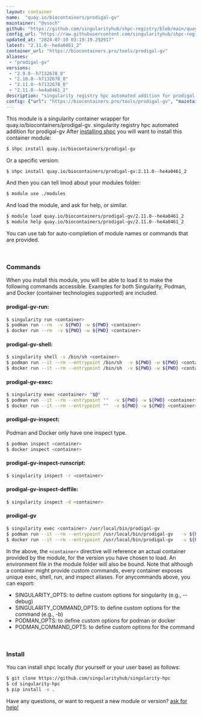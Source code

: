 ```yaml
---
layout: container
name:  "quay.io/biocontainers/prodigal-gv"
maintainer: "@vsoch"
github: "https://github.com/singularityhub/shpc-registry/blob/main/quay.io/biocontainers/prodigal-gv/container.yaml"
config_url: "https://raw.githubusercontent.com/singularityhub/shpc-registry/main/quay.io/biocontainers/prodigal-gv/container.yaml"
updated_at: "2024-07-10 03:19:19.292917"
latest: "2.11.0--he4a0461_2"
container_url: "https://biocontainers.pro/tools/prodigal-gv"
aliases:
 - "prodigal-gv"
versions:
 - "2.9.0--h7132678_0"
 - "2.10.0--h7132678_0"
 - "2.11.0--h7132678_0"
 - "2.11.0--he4a0461_2"
description: "singularity registry hpc automated addition for prodigal-gv"
config: {"url": "https://biocontainers.pro/tools/prodigal-gv", "maintainer": "@vsoch", "description": "singularity registry hpc automated addition for prodigal-gv", "latest": {"2.11.0--he4a0461_2": "sha256:7e6bdc37b9354dbef7f25ea66f6963ac3897415748536923bf3572c17b0155db"}, "tags": {"2.9.0--h7132678_0": "sha256:0dc5f2817890c8606a131c36ee0a68d821da45caa113d6f286702ae1bfd004c7", "2.10.0--h7132678_0": "sha256:a8455963b9aef96b7507d4e29e7bf3f93584aabee6dc74ae6425d33dc3046c1e", "2.11.0--h7132678_0": "sha256:78f582d3532af710bc6b6ab8dd7baa363f613be85df91f968e706bdd2a81e3a4", "2.11.0--he4a0461_2": "sha256:7e6bdc37b9354dbef7f25ea66f6963ac3897415748536923bf3572c17b0155db"}, "docker": "quay.io/biocontainers/prodigal-gv", "aliases": {"prodigal-gv": "/usr/local/bin/prodigal-gv"}}
---
```


This module is a singularity container wrapper for quay.io/biocontainers/prodigal-gv.
singularity registry hpc automated addition for prodigal-gv
After [installing shpc](#install) you will want to install this container module:


```bash
$ shpc install quay.io/biocontainers/prodigal-gv
```

Or a specific version:

```bash
$ shpc install quay.io/biocontainers/prodigal-gv:2.11.0--he4a0461_2
```

And then you can tell lmod about your modules folder:

```bash
$ module use ./modules
```

And load the module, and ask for help, or similar.

```bash
$ module load quay.io/biocontainers/prodigal-gv/2.11.0--he4a0461_2
$ module help quay.io/biocontainers/prodigal-gv/2.11.0--he4a0461_2
```

You can use tab for auto-completion of module names or commands that are provided.

<br>

### Commands

When you install this module, you will be able to load it to make the following commands accessible.
Examples for both Singularity, Podman, and Docker (container technologies supported) are included.

#### prodigal-gv-run:

```bash
$ singularity run <container>
$ podman run --rm  -v ${PWD} -w ${PWD} <container>
$ docker run --rm  -v ${PWD} -w ${PWD} <container>
```

#### prodigal-gv-shell:

```bash
$ singularity shell -s /bin/sh <container>
$ podman run --it --rm --entrypoint /bin/sh  -v ${PWD} -w ${PWD} <container>
$ docker run --it --rm --entrypoint /bin/sh  -v ${PWD} -w ${PWD} <container>
```

#### prodigal-gv-exec:

```bash
$ singularity exec <container> "$@"
$ podman run --it --rm --entrypoint ""  -v ${PWD} -w ${PWD} <container> "$@"
$ docker run --it --rm --entrypoint ""  -v ${PWD} -w ${PWD} <container> "$@"
```

#### prodigal-gv-inspect:

Podman and Docker only have one inspect type.

```bash
$ podman inspect <container>
$ docker inspect <container>
```

#### prodigal-gv-inspect-runscript:

```bash
$ singularity inspect -r <container>
```

#### prodigal-gv-inspect-deffile:

```bash
$ singularity inspect -d <container>
```


#### prodigal-gv

```bash
$ singularity exec <container> /usr/local/bin/prodigal-gv
$ podman run --it --rm --entrypoint /usr/local/bin/prodigal-gv   -v ${PWD} -w ${PWD} <container> -c " $@"
$ docker run --it --rm --entrypoint /usr/local/bin/prodigal-gv   -v ${PWD} -w ${PWD} <container> -c " $@"
```



In the above, the `<container>` directive will reference an actual container provided
by the module, for the version you have chosen to load. An environment file in the
module folder will also be bound. Note that although a container
might provide custom commands, every container exposes unique exec, shell, run, and
inspect aliases. For anycommands above, you can export:

 - SINGULARITY_OPTS: to define custom options for singularity (e.g., --debug)
 - SINGULARITY_COMMAND_OPTS: to define custom options for the command (e.g., -b)
 - PODMAN_OPTS: to define custom options for podman or docker
 - PODMAN_COMMAND_OPTS: to define custom options for the command

<br>

### Install

You can install shpc locally (for yourself or your user base) as follows:

```bash
$ git clone https://github.com/singularityhub/singularity-hpc
$ cd singularity-hpc
$ pip install -e .
```

Have any questions, or want to request a new module or version? [ask for help!](https://github.com/singularityhub/singularity-hpc/issues)